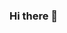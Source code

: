 ### Hi there 👋

<!--
**Mark-Finley/Mark-Finley** is a ✨ _special_ ✨ repository because its `README.md` (this file) appears on your GitHub profile.

Here are some ideas to get you started:

- 🔭 I’m currently working on ...
- 🌱 I’m currently learning javascript
- 👯 I’m looking to collaborate on innovative projects
- 🤔 I’m looking for help with ...
- 💬 Ask me about ...
- 📫 How to reach me: moseihyiaman.ac@st.vvu.edu.gh
- 😄 Pronouns: ...
- ⚡ Fun fact: Gamer and Sci-fi fan
-->
